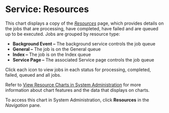 # Service: Resources

This chart displays a copy of the *[Resources](Resources.htm)* page,
which provides details on the jobs that are processing, have completed,
have failed and are queued up to be executed. Jobs are grouped by
resource type:

  - **Background Event –** The background service controls the job queue
  - **General –** The job is on the General queue
  - **Index –** The job is on the Index queue
  - **Service Page –** The associated Service page controls the job
    queue

Click each icon to view jobs in each status for processing, completed,
failed, queued and all jobs.

Refer to [View Resource Charts in System
Administration](../Use_Cases/View_Resource_Charts_in_SystemAdmin.htm)
for more information about chart features and the data that displays on
charts.

To access this chart in System Administration, click **Resources** in
the *Navigation* pane.
